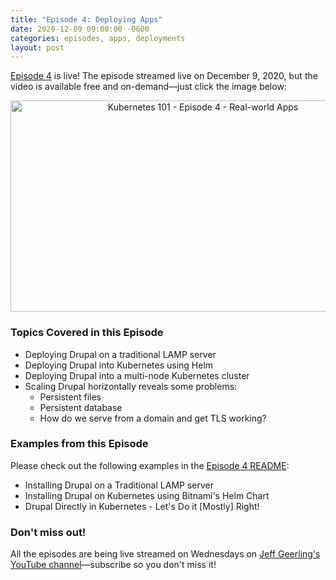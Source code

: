 ```yaml
---
title: "Episode 4: Deploying Apps"
date: 2020-12-09 09:00:00 -0600
categories: episodes, apps, deployments
layout: post
---
```

[Episode 4](https://www.youtube.com/watch?v=mrxA8g3w6ic) is live! The episode streamed live on December 9, 2020, but the video is available free and on-demand—just click the image below:

<div style="text-align: center;" class="thumb-wrapper">
  <a href="https://www.youtube.com/watch?v=mrxA8g3w6ic">
    <img src="/assets/images/episode-04.jpg" width="600" height="338" alt="Kubernetes 101 - Episode 4 - Real-world Apps" class="parent-img-responsive"><span></span>
  </a>
</div>

### Topics Covered in this Episode

  - Deploying Drupal on a traditional LAMP server
  - Deploying Drupal into Kubernetes using Helm
  - Deploying Drupal into a multi-node Kubernetes cluster
  - Scaling Drupal horizontally reveals some problems:
    - Persistent files
    - Persistent database
    - How do we serve from a domain and get TLS working?

### Examples from this Episode

Please check out the following examples in the [Episode 4 README](https://github.com/geerlingguy/kubernetes-101/tree/master/episode-04):

  - Installing Drupal on a Traditional LAMP server
  - Installing Drupal on Kubernetes using Bitnami's Helm Chart
  - Drupal Directly in Kubernetes - Let's Do it [Mostly] Right!

### Don't miss out!

All the episodes are being live streamed on Wednesdays on [Jeff Geerling's YouTube channel](https://www.youtube.com/c/JeffGeerling)—subscribe so you don't miss it!
